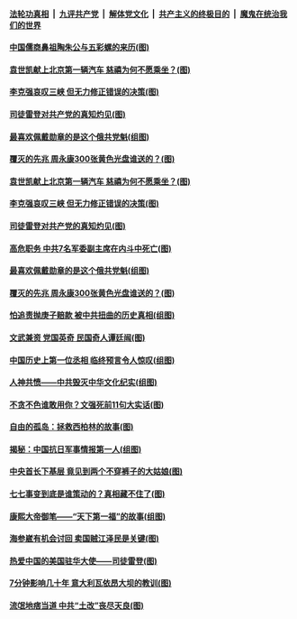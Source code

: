 ####  [法轮功真相](../../../../basic/blob/master/README.md?t=07110902) &nbsp;|&nbsp; [九评共产党](../../../../9ping.md/blob/master/README.md?t=07110902) &nbsp;|&nbsp; [解体党文化](../../../../jtdwh.md/blob/master/README.md?t=07110902)  &nbsp;|&nbsp; [共产主义的终极目的](../../../../gczydzjmd.md/blob/master/README.md?t=07110902) &nbsp;|&nbsp; [魔鬼在统治我们的世界](../../../../mgztzwmdsj.md/blob/master/README.md?t=07110902) 

#### [中国儒商鼻祖陶朱公与五彩螺的来历(图)](../pages/p6/939089.md?t=07110902) 

#### [袁世凯献上北京第一辆汽车 慈禧为何不愿乘坐？(图)](../pages/p6/938860.md?t=07110902) 

#### [李克强哀叹三峡 但无力修正错误的决策(图)](../pages/p6/937538.md?t=07110902) 

#### [司徒雷登对共产党的真知灼见(图)](../pages/p6/934960.md?t=07110902) 

#### [最喜欢佩戴勋章的是这个俄共党魁(组图)](../pages/p6/938666.md?t=07110902) 

#### [覆灭的先兆 周永康300张黄色光盘谁送的？(图)](../pages/p6/938537.md?t=07110902) 

#### [袁世凯献上北京第一辆汽车 慈禧为何不愿乘坐？(图)](../pages/p6/938860.md?t=07110902) 

#### [李克强哀叹三峡 但无力修正错误的决策(图)](../pages/p6/937538.md?t=07110902) 

#### [司徒雷登对共产党的真知灼见(图)](../pages/p6/934960.md?t=07110902) 

#### [高危职务 中共7名军委副主席在内斗中死亡(图)](../pages/p6/937966.md?t=07110902) 

#### [最喜欢佩戴勋章的是这个俄共党魁(组图)](../pages/p6/938666.md?t=07110902) 

#### [覆灭的先兆 周永康300张黄色光盘谁送的？(图)](../pages/p6/938537.md?t=07110902) 

#### [怕追责抛庚子赔款 被中共扭曲的历史真相(组图)](../pages/p6/938779.md?t=07110902) 

#### [文武兼资 党国英奇 民国奇人谭廷闿(图)](../pages/p6/938512.md?t=07110902) 

#### [中国历史上第一位丞相 临终预言令人惊叹(组图)](../pages/p6/938665.md?t=07110902) 

#### [人神共愤——中共毁灭中华文化纪实(组图)](../pages/p6/938791.md?t=07110902) 

#### [不贪不色谁敢用你？文强死前11句大实话(图)](../pages/p6/938533.md?t=07110902) 

#### [自由的孤岛：拯救西柏林的故事(图)](../pages/p6/938683.md?t=07110902) 

#### [揭秘：中国抗日军事情报第一人(组图)](../pages/p6/938662.md?t=07110902) 

#### [中央首长下基层 竟见到两个不穿裤子的大姑娘(图)](../pages/p6/937961.md?t=07110902) 

#### [七七事变到底是谁策动的？真相藏不住了(图)](../pages/p6/918522.md?t=07110902) 

#### [康熙大帝御笔——“天下第一福”的故事(组图)](../pages/p6/938350.md?t=07110902) 

#### [海参崴有机会讨回 卖国贼江泽民是关键(图)](../pages/p6/938782.md?t=07110902) 

#### [热爱中国的美国驻华大使——司徒雷登(图)](../pages/p6/934961.md?t=07110902) 

#### [7分钟影响几十年 意大利瓦依昂大坝的教训(图)](../pages/p6/937542.md?t=07110902) 

#### [流氓地痞当道 中共“土改”丧尽天良(图)](../pages/p6/937896.md?t=07110902) 


